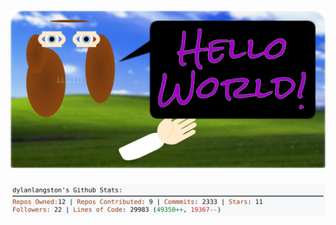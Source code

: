 <!-- 
Version 2.0.77
Built Sun Jul 14 2024 05:06:00 GMT+0000 (Coordinated Universal Time)
-->

<h1 align="center">
  <a href="https://github.com/dylanlangston/dylanlangston/tree/master/src" title="Click to View Source">
    <picture width="100%" alt="Dylan">
      <source media="(prefers-color-scheme: dark)" srcset="dylan-dark.svg?version=2.0.77">
      <img src="dylan-light.svg?version=2.0.77" alt="Dylan">
    </picture>
  </a>
</h1>

<div align="center">
  <picture width="100%" alt="Profile Info and Stats">
    <source media="(prefers-color-scheme: dark)" srcset="stats-dark.svg?version=2.0.77">
    <img src="stats-light.svg?version=2.0.77" alt="Profile Info and Stats">
  </picture>
</div>
